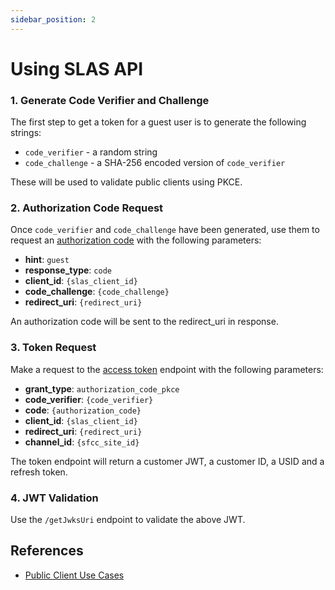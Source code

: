 ```yaml
---
sidebar_position: 2
---
```


# Using SLAS API

### 1. Generate Code Verifier and Challenge

The first step to get a token for a guest user is to generate the following strings:

- `code_verifier` - a random string
- `code_challenge` - a SHA-256 encoded version of `code_verifier`

These will be used to validate public clients using PKCE.

### 2. Authorization Code Request

Once `code_verifier` and `code_challenge` have been generated, use them to request an [authorization code](../../../endpoints/customer/ShopperLogin/authorize-customer.mdx) with the following parameters:

- **hint**: `guest`
- **response_type**: `code`
- **client_id**: `{slas_client_id}`
- **code_challenge**: `{code_challenge}`
- **redirect_uri**: `{redirect_uri}`

An authorization code will be sent to the redirect_uri in response.

### 3. Token Request

Make a request to the [access token](../../../endpoints/customer/ShopperLogin/get-access-token.mdx) endpoint with the following parameters:

- **grant_type**: `authorization_code_pkce`
- **code_verifier**: `{code_verifier}`
- **code**: `{authorization_code}`
- **client_id**: `{slas_client_id}`
- **redirect_uri**: `{redirect_uri}`
- **channel_id**: `{sfcc_site_id}`

The token endpoint will return a customer JWT, a customer ID, a USID and a refresh token.

### 4. JWT Validation

Use the `/getJwksUri` endpoint to validate the above JWT.

## References

- [Public Client Use Cases](https://developer.salesforce.com/docs/commerce/commerce-api/guide/slas-public-client.html)
